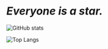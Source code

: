 # *Everyone is a star.*

![GitHub stats](https://github-readme-stats.vercel.app/api?username=TNTksals&show_icons=true&theme=nord&hide_border=true)

![Top Langs](https://github-readme-stats.vercel.app/api/top-langs/?username=TNTksals&layout=compact&theme=nord&hide_border=true)
